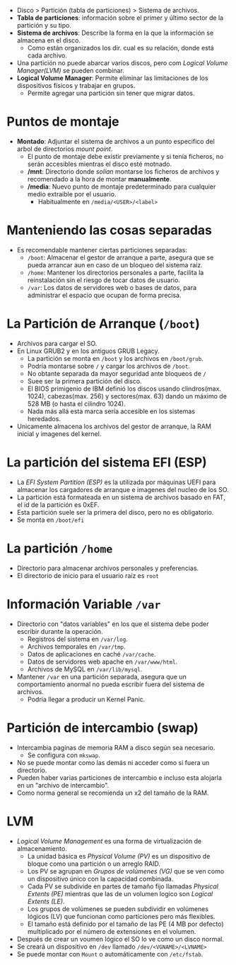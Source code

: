 * Disco > Partición (tabla de particiones) > Sistema de archivos.
* **Tabla de particiones**: información sobre el primer y último sector de la partición y su tipo.
* **Sistema de archivos**: Describe la forma en la que la información se almacena en el disco. 
  * Como están organizados los dir. cual es su relación, donde está cada archivo.
* Una partición no puede abarcar varios discos, pero com _Logical Volume Manager(LVM)_ se pueden combinar.
* **Logical Volume Manager**: Permite eliminar las limitaciones de los dispositivos físicos y trabajar en grupos.
  * Permite agregar una partición sin tener que migrar datos.
# Puntos de montaje
* **Montado**: Adjuntar el sistema de archivos a un punto especifico del arbol de directorios _mount point_.
  * El punto de montaje debe existir previamente y si tenía ficheros, no serán accesibles mientras el disco esté motnado.
  * **/mnt**: Directorio donde _solían_ montarse los ficheros de archivos y recomendado a la hora de montar **manualmente**.
  * **/media**: Nuevo punto de montaje predeterminado para cualquier medio extraible por el usuario.
    * Habitualmente en `/media/<USER>/<label>`
# Manteniendo las cosas separadas
* Es recomendable mantener ciertas particiones separadas:
  * `/boot`: Almacenar el gestor de arranque a parte, asegura que se pueda arrancar aun en caso de un bloqueo del sistema raíz.
  * `/home`: Mantener los directorios personales a parte, facilita la reinstalación sin el riesgo de tocar datos de usuario.
  * `/var`: Los datos de servidores web o bases de datos, para administrar el espacio que ocupan de forma precisa.
# La Partición de Arranque (`/boot`)
* Archivos para cargar el SO.
* En Linux GRUB2 y en los antiguos GRUB Legacy.
  * La partición se monta en `/boot` y los archivos en `/boot/grub`.
  * Podría montarse sobre `/` y cargar los archivos de `/boot`.
   * No obtante separada da mayor seguridad ante bloqueos de `/`
  * Suee ser la primera partición del disco.
   * El BIOS primigenio de IBM definió los discos usando clindros(max. 1024), cabezas(max. 256) y sectores(max. 63) dando un máximo de 528 MB (o hasta el cilindro 1024).
    * Nada más allá esta marca sería accesible en los sistemas heredados.
* Unicamente almacena los archivos del gestor de arranque, la RAM inicial y imagenes del kernel.

# La partición del sistema EFI (ESP)
* La _EFI System Partition (ESP)_ es la utilizada por máquinas UEFI para almacenar los cargadores de arranque e imagenes del nucleo de los SO.
* La partición está formateada en un sistema de archivos basado en FAT, el id de la partición es 0xEF.
* Esta partición suele ser la primera del disco, pero no es obligatorio.
* Se monta en `/boot/efi`

# La partición `/home`
* Directorio para almacenar archivos personales y preferencias. 
* El directorio de inicio para el usuario raíz es `root`

# Información Variable `/var`
* Directorio con "datos variables" en los que el sistema debe poder escribir durante la operación.
  * Registros del sistema en `/var/log`. 
  * Archivos temporales en `/var/tmp`.
  * Datos de aplicaciones en caché `/var/cache`.
  * Datos de servidores web apache en `/var/www/html`.
  * Archivos de MySQL en `/var/lib/mysql`.
* Mantener `/var` en una partición separada, asegura que un comportamiento anormal no pueda escribir fuera del sistema de archivos.
  * Podría llegar a producir un Kernel Panic.

# Partición de intercambio (swap)
* Intercambia paginas de memoria RAM a disco según sea necesario.
  * Se configura con `mkswap`.
* No se puede montar como las demás ni acceder como si fuera un directorio.
* Pueden haber varias particiones de intercambio e incluso esta alojarla en un "archivo de intercambio".
* Como norma general se recomienda un x2 del tamaño de la RAM.

# LVM
* _Logical Volume Management_ es una forma de virtualización de almacenamiento.
  * La unidad básica es _Physical Volume (PV)_ es un dispositivo de bloque como una partición o un arreglo RAID.
  * Los PV se agrupan en _Grupos de volúmenes (VG)_ que se ven como un dispositivo único con la capacidad combinada.
  * Cada PV se subdivide en partes de tamaño fijo llamadas _Physical Extents (PE)_ mientras que las de un volumen logico son _Logical Extents (LE)_.
  * Los grupos de volúmenes se pueden subdividir en volúmenes lógicos (LV) que funcionan como particiones pero más flexibles.
   * El tamaño está definido por el tamaño de las PE (4 MB por defecto) multiplicado por el número de extensiones en el volumen.
* Después de crear un voumen lógico el SO lo ve como un disco normal.
* Se creará un dispositivo en `/dev` llamado `/dev/<VGNAME>/<LVNAME>`
* Se puede montar con `Mount` o automáticamente con `/etc/fstab`.
